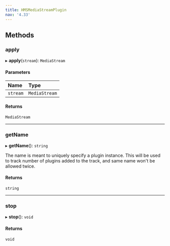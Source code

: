 ```yaml
---
title: HMSMediaStreamPlugin
nav: '4.33'
---
```


## Methods

### apply

▸ **apply**(`stream`): `MediaStream`

#### Parameters

| Name     | Type          |
| :------- | :------------ |
| `stream` | `MediaStream` |

#### Returns

`MediaStream`

---

### getName

▸ **getName**(): `string`

The name is meant to uniquely specify a plugin instance. This will be used to track number of plugins
added to the track, and same name won't be allowed twice.

#### Returns

`string`

---

### stop

▸ **stop**(): `void`

#### Returns

`void`
